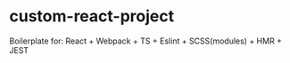 # custom-react-project
Boilerplate for: React + Webpack + TS + Eslint + SCSS(modules) + HMR + JEST 
